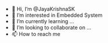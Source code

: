 - 👋 Hi, I’m @JayaKrishnaSK
- 👀 I’m interested in Embedded System
- 🌱 I’m currently learning ...
- 💞️ I’m looking to collaborate on ...
- 📫 How to reach me 

<!---
JayaKrishnaSK/JayaKrishnaSK is a ✨ special ✨ repository because its `README.md` (this file) appears on your GitHub profile.
You can click the Preview link to take a look at your changes.
--->
